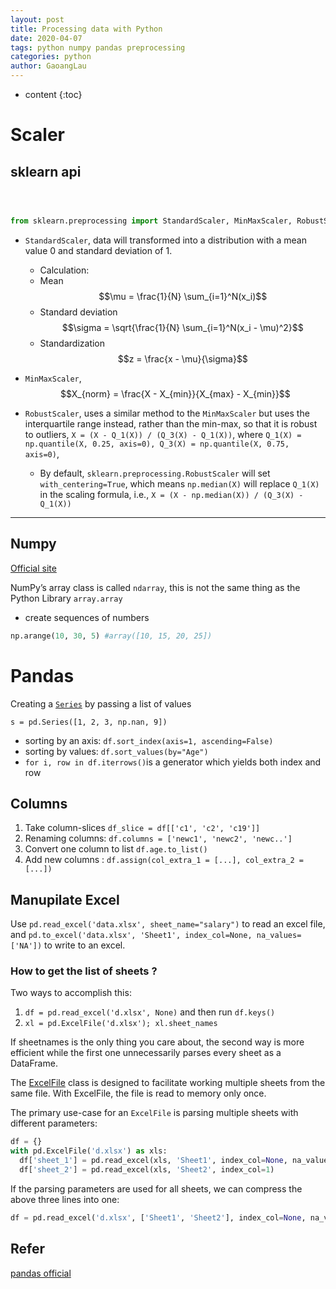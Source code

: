 ```yaml
---
layout: post
title: Processing data with Python
date: 2020-04-07
tags: python numpy pandas preprocessing
categories: python
author: GaoangLau
---
```

* content
{:toc}


# Scaler 
## sklearn api

```python



from sklearn.preprocessing import StandardScaler, MinMaxScaler, RobustScaler, MaxAbsScaler
```
* `StandardScaler`, data will transformed into a distribution with a mean value 0 and standard deviation of 1.
  * Calculation:
  * Mean $$\mu = \frac{1}{N} \sum_{i=1}^N(x_i)$$
  * Standard deviation $$\sigma = \sqrt{\frac{1}{N} \sum_{i=1}^N(x_i - \mu)^2}$$
  * Standardization $$z = \frac{x - \mu}{\sigma}$$

* `MinMaxScaler`, $$X_{norm} = \frac{X - X_{min}}{X_{max} - X_{min}}$$

* `RobustScaler`, uses a similar method to the `MinMaxScaler` but uses the interquartile range instead, rather than the min-max, so that it is robust to outliers, `X = (X - Q_1(X)) / (Q_3(X) - Q_1(X))`, where `Q_1(X) = np.quantile(X, 0.25, axis=0), Q_3(X) = np.quantile(X, 0.75, axis=0)`, 
  * By default, `sklearn.preprocessing.RobustScaler` will set `with_centering=True`, which means `np.median(X)` will replace `Q_1(X)` in the scaling formula, i.e., `X = (X - np.median(X)) / (Q_3(X) - Q_1(X))`

--- 

## Numpy 

[Official site](https://numpy.org/)

NumPy’s array class is called `ndarray`, this is not the same thing as the Python Library `array.array` 

*  create sequences of numbers

```python 
np.arange(10, 30, 5) #array([10, 15, 20, 25])
```




# Pandas

Creating a [`Series`](https://pandas.pydata.org/docs/reference/api/pandas.Series.html#pandas.Series) by passing a list of values

```pyth
s = pd.Series([1, 2, 3, np.nan, 9])
```

* sorting by an axis: `df.sort_index(axis=1, ascending=False)`
* sorting by values: `df.sort_values(by="Age")`
* `for i, row in df.iterrows()`is a generator which yields both index and row 



## Columns

1. Take column-slices `df_slice = df[['c1', 'c2', 'c19']]`
2. Renaming columns: `df.columns = ['newc1', 'newc2', 'newc..']`
3. Convert one column to list `df.age.to_list()`
4. Add new columns : `df.assign(col_extra_1 = [...], col_extra_2 = [...])`



## Manupilate Excel

Use `pd.read_excel('data.xlsx', sheet_name="salary")` to read an excel file, and `pd.to_excel('data.xlsx', 'Sheet1', index_col=None, na_values=['NA'])` to write to an excel. 

### How to get the list of sheets ?

Two ways to accomplish this: 

1. `df = pd.read_excel('d.xlsx', None)` and then run `df.keys()`
2. `xl = pd.ExcelFile('d.xlsx'); xl.sheet_names`

If sheetnames is the only thing you care about, the second way is more efficient while the first one unnecessarily parses every sheet as a DataFrame. 

The [ExcelFile](https://pandas.pydata.org/pandas-docs/dev/user_guide/io.html)  class is designed to facilitate working multiple sheets from the same file. With ExcelFile, the file is read to memory only once. 

The primary use-case for an `ExcelFile` is parsing multiple sheets with different parameters:

```python
df = {}
with pd.ExcelFile('d.xlsx') as xls:
  df['sheet_1'] = pd.read_excel(xls, 'Sheet1', index_col=None, na_values=['NA'])
  df['sheet_2'] = pd.read_excel(xls, 'Sheet2', index_col=1)
```

If the parsing parameters are used for all sheets, we can compress the above three lines into one:

```python
df = pd.read_excel('d.xlsx', ['Sheet1', 'Sheet2'], index_col=None, na_values=['NA'])
```



## Refer 

[pandas official](https://pandas.pydata.org/pandas-docs/stable/getting_started/10min.html)

